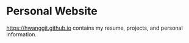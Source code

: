 # Personal Website

https://hwanggit.github.io contains my resume, projects, and personal information. 

